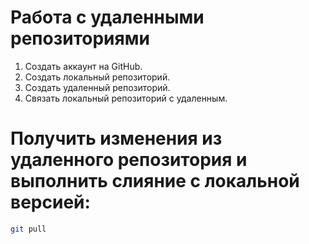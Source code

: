 # Работа с удаленными репозиториями

1. Создать аккаунт на GitHub.
2. Создать локальный репозиторий.
3. Создать удаленный репозиторий.
4. Связать локальный репозиторий с удаленным.

# Получить изменения из удаленного репозитория и выполнить слияние с локальной версией:

```bash
git pull
```
